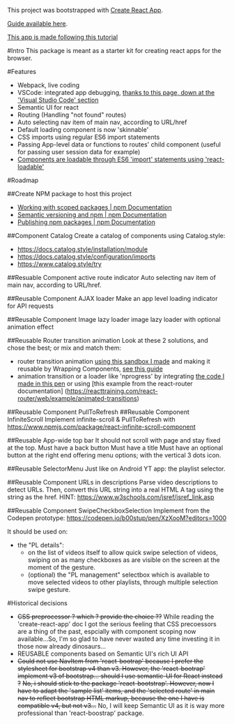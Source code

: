 This project was bootstrapped with [Create React App](https://github.com/facebookincubator/create-react-app).

[Guide available here](https://github.com/facebookincubator/create-react-app/blob/master/packages/react-scripts/template/README.md).

[This app is made following this tutorial](https://serverless-stack.com/chapters/create-a-new-reactjs-app.html)

#Intro
This package is meant as a starter kit for creating react apps for the browser.

#Features
- Webpack, live coding
- VSCode: integrated app debugging, [thanks to this page, down at the 'Visual Studio Code' section](https://github.com/facebookincubator/create-react-app/blob/master/packages/react-scripts/template/README.md)
- Semantic UI for react
- Routing (Handling "not found" routes)
- Auto selecting nav item of main nav, according to URL/href
- Default loading component is now 'skinnable'
- CSS imports using regular ES6 import statements
- Passing App-level data or functions to routes' child component (useful for passing user session data for example)
- [Components are loadable through ES6 'import' statements using 'react-loadable'](https://serverless-stack.com/chapters/code-splitting-in-create-react-app.html#nextsteps)

#Roadmap

##Create NPM package to host this project
 - [Working with scoped packages | npm Documentation](https://docs.npmjs.com/getting-started/scoped-packages)
 - [Semantic versioning and npm | npm Documentation](https://docs.npmjs.com/getting-started/semantic-versioning)
 - [Publishing npm packages | npm Documentation](https://docs.npmjs.com/getting-started/publishing-npm-packages)

##Component Catalog
Create a catalog of components using Catalog.style:

 - https://docs.catalog.style/installation/module
 - https://docs.catalog.style/configuration/imports
 - https://www.catalog.style/try

##Resuable Component active route indicator
Auto selecting nav item of main nav, according to URL/href.

##Reusable Component AJAX loader
Make an app level loading indicator for API requests

##Reusable Component Image lazy loader
image lazy loader with optional animation effect

##Reusable Router transition animation
Look at these 2 solutions, and chose the best; or mix and match them:

 - router transition animation [using this sandbox I made](https://codesandbox.io/s/2484vxj9qy) and making it reusable by Wrapping <Transition> Components, [see this guide](https://github.com/reactjs/react-transition-group/blob/master/Migration.md#wrapping-transition-components)
 - animation transition or a loader like 'nprogress' by integrating [the code I made in this pen](https://codesandbox.io/s/j7y1576lv) or using [this example from the react-router documentation] (https://reacttraining.com/react-router/web/example/animated-transitions)

##Reusable Component PullToRefresh
##Reusable Component InfiniteScroll
Implement infinite-scroll & PullToRefresh with https://www.npmjs.com/package/react-infinite-scroll-component
 
##Reusable App-wide top bar
It should not scroll with page and stay fixed at the top.
Must have a back button
Must have a title
Must have an optional button at the right end offering menu options; with the vertical 3 dots icon.

##Reusable SelectorMenu
Just like on Android YT app: the playlist selector.

##Reusable Component URLs in descriptions
Parse video descriptions to detect URLs.  Then, convert this URL string into a real HTML A tag using the string as the href.
HINT: https://www.w3schools.com/jsref/jsref_link.asp

##Reusable Component SwipeCheckboxSelection
Implement from the Codepen prototype:
https://codepen.io/b00stup/pen/XzXooM?editors=1000

It should be used on:

 - the "PL details":
    - on the list of videos itself to allow quick swipe selection of videos, swiping on as many checkboxes as are visible on the screen at the moment of the gesture.
    - (optional) the "PL management" selectbox which is available to move selected videos to other playlists, through multiple selection swipe gesture.

#Historical decisions 
 - ~~CSS preprocessor ? which ? provide the choice ??~~  While reading the 'create-react-app' doc I got the serious feeling that CSS precoessors are a thing of the past, espcially with component scoping now available...So, I'm so glad to have never wasted any time investing it in those now already dinosaurs...
 - REUSABLE components based on Semantic UI's rich UI API
 - ~~Could not use NavItem from 'react-bootrap' because I prefer the stylesheet for bootstrap v4 than v3.  However, the 'react-bootrap' implement v3 of bootstrap... should I use semantic-UI for React instead ?~~ ~~No, i should stick to the package 'react-bootstrap'.  However, now I have to adapt the 'sample list' items, and the 'selected route' in main nav to reflect bootstrap HTML markup, because the one I have is compatible v4, but not v3...~~ No, I will keep Semantic UI as it is way more professional than 'react-boostrap' package.
